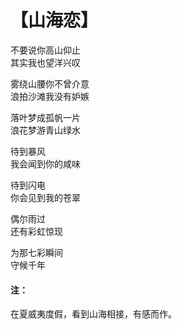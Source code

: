 # 【山海恋】

不要说你高山仰止  
其实我也望洋兴叹
 
雾绕山腰你不曾介意  
浪拍沙滩我没有妒嫉
 
落叶梦成孤帆一片  
浪花梦游青山绿水
 
待到暴风  
我会闻到你的咸味
 
待到闪电  
你会见到我的苍翠
 
偶尔雨过  
还有彩虹惊现

为那七彩瞬间  
守候千年

#### 注：
在夏威夷度假，看到山海相接，有感而作。

